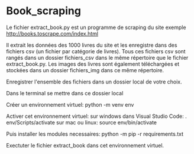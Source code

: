 # Book_scraping
Le fichier extract_book.py est un programme de scraping du site exemple http://books.toscrape.com/index.html

Il extrait les données des 1000 livres du site et les enregistre dans des fichiers csv (un fichier par catégorie de livres).
Tous ces fichiers csv sont rangés dans un dossier fichiers_csv dans le même répertoire que le fichier extract_book.py.
Les images des livres sont également téléchargées et stockées dans un dossier fichiers_img dans ce même répertoire.


Enregistrer l'ensemble des fichiers dans un dossier local de votre choix.

Dans le terminal se mettre dans ce dossier local

Créer un environnement virtuel:
python -m venv env

Activer cet environnement virtuel:
sur windows dans Visual Studio Code: . env/Scripts/activate
sur mac ou linux: source env/bin/activate

Puis installer les modules necessaires:
python -m pip -r requirements.txt 

Exectuter le fichier extract_book dans cet environnement virtuel.
